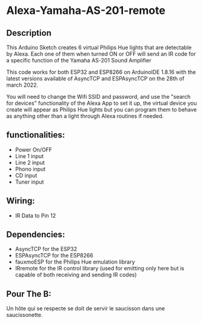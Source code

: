# Alexa-Yamaha-AS-201-remote

## Description
This Arduino Sketch creates 6 virtual Philips Hue lights that are detectable by Alexa. Each one of them when turned ON or OFF will send an IR code for a specific function of the Yamaha AS-201 Sound Amplifier

This code works for both ESP32 and ESP8266 on ArduinoIDE 1.8.16 with the latest versions available of AsyncTCP and ESPAsyncTCP on the 28th of march 2022.

You will need to change the Wifi SSID and password, and use the "search for devices" functionality of the Alexa App to set it up, the virtual device you create will appear as Philips Hue lights but you can program them to behave as anything other than a light through Alexa routines if needed.

## functionalities:

* Power On/OFF
* Line 1 input
* Line 2 input
* Phono input
* CD input
* Tuner input

## Wiring:
* IR Data to Pin 12

## Dependencies:
* AsyncTCP for the ESP32
* ESPAsyncTCP for the ESP8266
* fauxmoESP for the Philips Hue emulation library
* IRremote for the IR control library (used for emitting only here but is capable of both receiving and sending IR codes)

## Pour The B:
Un hôte qui se respecte se doit de servir le saucisson dans une saucissonette.
